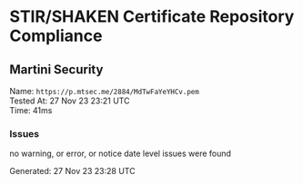 # STIR/SHAKEN Certificate Repository Compliance

## Martini Security

Name: `https://p.mtsec.me/2884/MdTwFaYeYHCv.pem`\
Tested At: 27 Nov 23 23:21 UTC\
Time: 41ms

### Issues

no warning, or error, or notice date level issues were found

Generated: 27 Nov 23 23:28 UTC